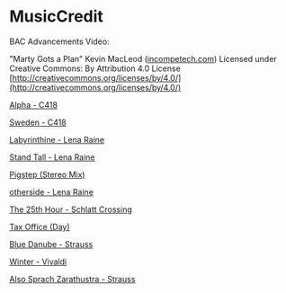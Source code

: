 # MusicCredit
BAC Advancements Video:

"Marty Gots a Plan" Kevin MacLeod ([incompetech.com](incompetech.com))
Licensed under Creative Commons: By Attribution 4.0 License
[http://creativecommons.org/licenses/by/4.0/](http://creativecommons.org/licenses/by/4.0/)

[Alpha - C418](https://www.youtube.com/watch?v=uNCGM7FJ8wQ)

[Sweden - C418](https://www.youtube.com/watch?v=xIQrC4CerB8)

[Labyrinthine - Lena Raine](https://www.youtube.com/watch?v=daVhxk1Yx20)

[Stand Tall - Lena Raine](https://www.youtube.com/watch?v=OuYA_siR8Hc)

[Pigstep (Stereo Mix)](https://www.youtube.com/watch?v=BTthtlT80Rc)

[otherside - Lena Raine](https://www.youtube.com/watch?v=kK81m-A3qpU)

[The 25th Hour - Schlatt Crossing](https://www.youtube.com/watch?v=44MCworZf78)

[Tax Office (Day)](https://www.youtube.com/watch?v=2R8GGwIkx2I)

[Blue Danube - Strauss](https://www.youtube.com/watch?v=K8Onx1118x8)

[Winter - Vivaldi](https://www.youtube.com/watch?v=VBSP75pr2bg)

[Also Sprach Zarathustra - Strauss](https://www.youtube.com/watch?v=9K3GQdD30F0)
